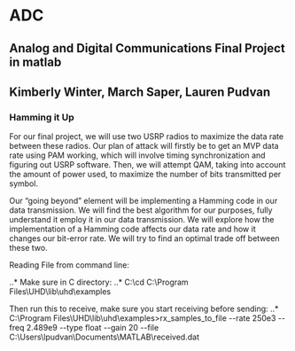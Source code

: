 # ADC

## Analog and Digital Communications Final Project in matlab
## Kimberly Winter, March Saper, Lauren Pudvan
### Hamming it Up

For our final project, we will use two USRP radios to maximize the data rate between these radios. Our plan of attack will firstly be to get an MVP data rate using PAM working, which will involve timing synchronization and figuring out USRP software. Then, we will attempt QAM, taking into account the amount of power used, to maximize the number of bits transmitted per symbol.


Our “going beyond” element will be implementing a Hamming code in our data transmission. We will find the best algorithm for our purposes, fully understand it employ it in our data transmission. We will explore how the implementation of a Hamming code affects our data rate and how it changes our bit-error rate. We will try to find an optimal trade off between these two. 


Reading File from command line:

..* Make sure in C directory: 
..* C:\cd C:\Program Files\UHD\lib\uhd\examples

Then run this to receive, make sure you start receiving before sending:
..* C:\Program Files\UHD\lib\uhd\examples>rx_samples_to_file --rate 250e3 --freq 2.489e9 --type float --gain 20 --file C:\Users\lpudvan\Documents\MATLAB\received.dat
